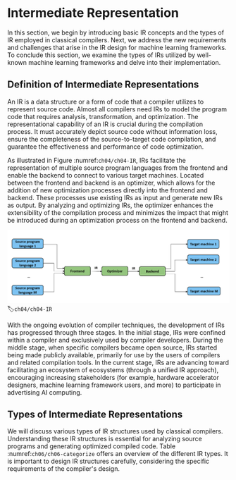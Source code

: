 # Intermediate Representation

In this section, we begin by introducing basic IR concepts and the types
of IR employed in classical compilers. Next, we address the new
requirements and challenges that arise in the IR design for machine
learning frameworks. To conclude this section, we examine the types of
IRs utilized by well-known machine learning frameworks and delve into
their implementation.

## Definition of Intermediate Representations

An IR is a data structure or a form of code that a compiler utilizes to
represent source code. Almost all compilers need IRs to model the
program code that requires analysis, transformation, and optimization.
The representational capability of an IR is crucial during the
compilation process. It must accurately depict source code without
information loss, ensure the completeness of the source-to-target code
compilation, and guarantee the effectiveness and performance of code
optimization.

As illustrated in Figure :numref:`ch04/ch04-IR`, IRs facilitate the representation of
multiple source program languages from the frontend and enable the
backend to connect to various target machines. Located between the
frontend and backend is an optimizer, which allows for the addition of
new optimization processes directly into the frontend and backend. These
processes use existing IRs as input and generate new IRs as output. By
analyzing and optimizing IRs, the optimizer enhances the extensibility
of the compilation process and minimizes the impact that might be
introduced during an optimization process on the frontend and backend.

![Compiler's optimizationprocess](../img/ch04/IR-IR_structure.png)
:label:`ch04/ch04-IR`

With the ongoing evolution of compiler techniques, the development of
IRs has progressed through three stages. In the initial stage, IRs were
confined within a compiler and exclusively used by compiler developers.
During the middle stage, when specific compilers became open source, IRs
started being made publicly available, primarily for use by the users of
compilers and related compilation tools. In the current stage, IRs are
advancing toward facilitating an ecosystem of ecosystems (through a
unified IR approach), encouraging increasing stakeholders (for example,
hardware accelerator designers, machine learning framework users, and
more) to participate in advertising AI computing.

## Types of Intermediate Representations

We will discuss various types of IR structures used by classical
compilers. Understanding these IR structures is essential for analyzing
source programs and generating optimized compiled code. Table
:numref:`ch06/ch06-categorize` offers an overview of the
different IR types. It is important to design IR structures carefully,
considering the specific requirements of the compiler's design.

